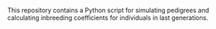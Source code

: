 This repository contains a Python script for simulating pedigrees and calculating inbreeding coefficients for individuals in last generations.
